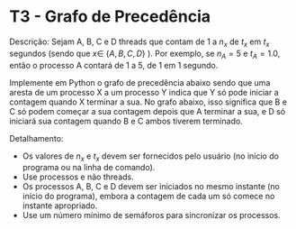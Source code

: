 # T3 - Grafo de Precedência

Descrição:
Sejam A, B, C e D threads que contam de 1 a $n_x$ de $t_x$ em $t_x$ segundos (sendo que $x ∈$ {$A, B, C, D$} ). Por exemplo, se $n_A = 5$ e $t_A = 1.0$, então o processo A contará de 1 a 5, de 1 em 1 segundo.

Implemente em Python o grafo de precedência abaixo sendo que uma aresta de um processo X a um processo Y indica que Y só pode iniciar a contagem quando X terminar a sua. No grafo abaixo, isso significa que B e C só podem começar a sua contagem depois que A terminar a sua, e D só iniciará sua contagem quando B e C ambos tiverem terminado.

Detalhamento:
 - Os valores de $n_x$ e $t_x$ devem ser fornecidos pelo usuário (no início do programa ou na linha de comando).
 - Use processos e não threads.
 - Os processos A, B, C e D devem ser iniciados no mesmo instante (no início do programa), embora a contagem de cada um só comece no instante apropriado.
- Use um número mínimo de semáforos para sincronizar os processos.
